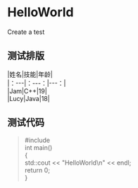 # **HelloWorld**
Create a test

## **测试排版**

|姓名|技能|年龄|  
|：---|：---：|---：|  
|Jam|C++|19|  
|Lucy|Java|18|  

## **测试代码**

> #include<iostream>  
> int main()  
> {  
>        std::cout << "HelloWorld\n" << endl;  
>        return 0;  
> }  

